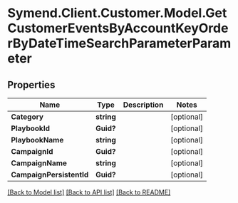 # Symend.Client.Customer.Model.GetCustomerEventsByAccountKeyOrderByDateTimeSearchParameterParameter

## Properties

Name | Type | Description | Notes
------------ | ------------- | ------------- | -------------
**Category** | **string** |  | [optional] 
**PlaybookId** | **Guid?** |  | [optional] 
**PlaybookName** | **string** |  | [optional] 
**CampaignId** | **Guid?** |  | [optional] 
**CampaignName** | **string** |  | [optional] 
**CampaignPersistentId** | **Guid?** |  | [optional] 

[[Back to Model list]](../README.md#documentation-for-models) [[Back to API list]](../README.md#documentation-for-api-endpoints) [[Back to README]](../README.md)

